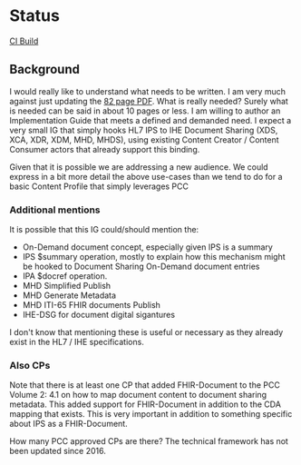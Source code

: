 # Status

[CI Build](http://build.fhir.org/ig/IHE/ITI.aIPS/branches/master/index.html)

## Background

I would really like to understand what needs to be written. I am very much against just updating the [82 page PDF](https://www.ihe.net/uploadedFiles/Documents/PCC/IHE_PCC_Suppl_IPS.pdf). What is really needed? Surely what is needed can be said in about 10 pages or less.  I am willing to author an Implementation Guide that meets a defined and demanded need.  I expect a very small IG that simply hooks HL7 IPS to IHE Document Sharing (XDS, XCA, XDR, XDM, MHD, MHDS), using existing Content Creator / Content Consumer actors that already support this binding.

Given that it is possible we are addressing a new audience. We could express in a bit more detail the above use-cases than we tend to do for a basic Content Profile that simply leverages PCC

### Additional mentions

It is possible that this IG could/should mention the:

- On-Demand document concept, especially given IPS is a summary
- IPS $summary operation, mostly to explain how this mechanism might be hooked to Document Sharing On-Demand document entries
- IPA $docref operation.
- MHD Simplified Publish
- MHD Generate Metadata
- MHD ITI-65 FHIR documents Publish
- IHE-DSG for document digital sigantures

I don't know that mentioning these is useful or necessary as they already exist in the HL7 / IHE specifications.

### Also CPs

Note that there is at least one CP that added FHIR-Document to the PCC Volume 2: 4.1 on how to map document content to document sharing metadata. This added support for FHIR-Document in addition to the CDA mapping that exists. This is very important in addition to something specific about IPS as a FHIR-Document. 

How many PCC approved CPs are there? The technical framework has not been updated since 2016.
